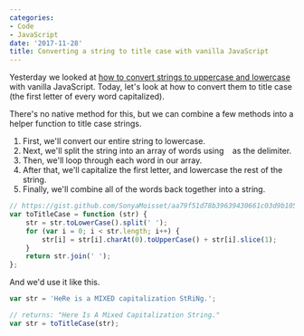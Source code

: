```yaml
---
categories:
- Code
- JavaScript
date: '2017-11-28'
title: Converting a string to title case with vanilla JavaScript
---
```


Yesterday we looked at [how to convert strings to uppercase and lowercase](https://gomakethings.com/converting-strings-to-uppercase-and-lowercase-with-vanilla-javascript/) with vanilla JavaScript. Today, let's look at how to convert them to title case (the first letter of every word capitalized).

There's no native method for this, but we can combine a few methods into a helper function to title case strings.

1. First, we'll convert our entire string to lowercase.
2. Next, we'll split the string into an array of words using ` ` as the delimiter.
3. Then, we'll loop through each word in our array.
4. After that, we'll capitalize the first letter, and lowercase the rest of the string.
4. Finally, we'll combine all of the words back together into a string.

```javascript
// https://gist.github.com/SonyaMoisset/aa79f51d78b39639430661c03d9b1058#file-title-case-a-sentence-for-loop-wc-js
var toTitleCase = function (str) {
	str = str.toLowerCase().split(' ');
	for (var i = 0; i < str.length; i++) {
		str[i] = str[i].charAt(0).toUpperCase() + str[i].slice(1);
	}
	return str.join(' ');
};
```

And we'd use it like this.

```js
var str = 'HeRe is a MIXED capitalization StRiNg.';

// returns: "Here Is A Mixed Capitalization String."
var str = toTitleCase(str);
```